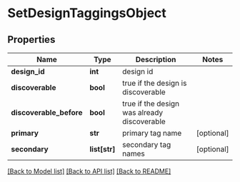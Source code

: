 # SetDesignTaggingsObject

## Properties
Name | Type | Description | Notes
------------ | ------------- | ------------- | -------------
**design_id** | **int** | design id | 
**discoverable** | **bool** | true if the design is discoverable | 
**discoverable_before** | **bool** | true if the design was already discoverable | 
**primary** | **str** | primary tag name | [optional] 
**secondary** | **list[str]** | secondary tag names | [optional] 

[[Back to Model list]](../README.md#documentation-for-models) [[Back to API list]](../README.md#documentation-for-api-endpoints) [[Back to README]](../README.md)


